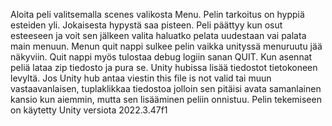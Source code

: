 Aloita peli valitsemalla scenes valikosta Menu. Pelin tarkoitus on hyppiä esteiden yli. Jokaisesta hypystä saa pisteen. Peli päättyy kun osut esteeseen ja voit sen jälkeen valita haluatko pelata uudestaan vai palata main menuun. Menun quit nappi sulkee pelin vaikka unityssä menuruutu jää näkyviin. Quit nappi myös tulostaa debug logiin sanan QUIT.
Kun asennat peliä lataa zip tiedosto ja pura se. Unity hubissa lisää tiedostot tietokoneen levyltä. Jos Unity hub antaa viestin this file is not valid tai muun vastaavanlaisen, tuplaklikkaa tiedostoa jolloin sen pitäisi avata samanlainen kansio kun aiemmin, mutta sen lisääminen peliin onnistuu.
Pelin tekemiseen on käytetty Unity versiota 2022.3.47f1
